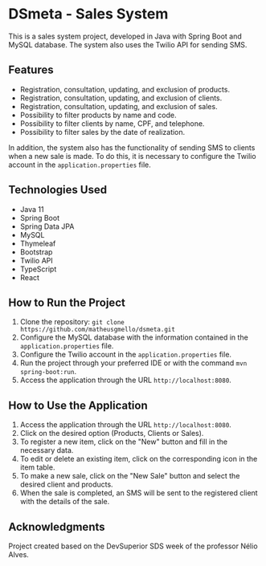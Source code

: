 # DSmeta - Sales System

This is a sales system project, developed in Java with Spring Boot and MySQL database. The system also uses the Twilio API for sending SMS.

## Features

- Registration, consultation, updating, and exclusion of products.
- Registration, consultation, updating, and exclusion of clients.
- Registration, consultation, updating, and exclusion of sales.
- Possibility to filter products by name and code.
- Possibility to filter clients by name, CPF, and telephone.
- Possibility to filter sales by the date of realization.

In addition, the system also has the functionality of sending SMS to clients when a new sale is made. To do this, it is necessary to configure the Twilio account in the `application.properties` file.

## Technologies Used

- Java 11
- Spring Boot
- Spring Data JPA
- MySQL
- Thymeleaf
- Bootstrap
- Twilio API
- TypeScript
- React

## How to Run the Project

1. Clone the repository: `git clone https://github.com/matheusgmello/dsmeta.git`
2. Configure the MySQL database with the information contained in the `application.properties` file.
3. Configure the Twilio account in the `application.properties` file.
4. Run the project through your preferred IDE or with the command `mvn spring-boot:run`.
5. Access the application through the URL `http://localhost:8080`.

## How to Use the Application

1. Access the application through the URL `http://localhost:8080`.
2. Click on the desired option (Products, Clients or Sales).
3. To register a new item, click on the "New" button and fill in the necessary data.
4. To edit or delete an existing item, click on the corresponding icon in the item table.
5. To make a new sale, click on the "New Sale" button and select the desired client and products.
6. When the sale is completed, an SMS will be sent to the registered client with the details of the sale.

## Acknowledgments
   Project created based on the DevSuperior SDS week of the professor Nélio Alves.
